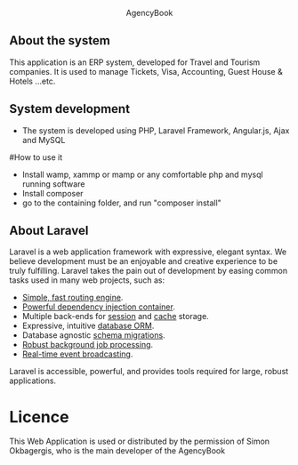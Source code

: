 
<p align="center">
AgencyBook 
</p>

## About the system
This application is an ERP system, developed for Travel and Tourism companies.
It is used to manage Tickets, Visa, Accounting, Guest House & Hotels ...etc.
 
 
 ## System development
 - The system is developed using PHP, Laravel Framework, Angular.js, Ajax and MySQL
 
 
#How to use it
- Install wamp, xammp or mamp or any comfortable php and mysql running software
- Install composer
- go to the containing folder, and run "composer install"
 

## About Laravel

Laravel is a web application framework with expressive, elegant syntax. We believe development must be an enjoyable and creative experience to be truly fulfilling. Laravel takes the pain out of development by easing common tasks used in many web projects, such as:

- [Simple, fast routing engine](https://laravel.com/docs/routing).
- [Powerful dependency injection container](https://laravel.com/docs/container).
- Multiple back-ends for [session](https://laravel.com/docs/session) and [cache](https://laravel.com/docs/cache) storage.
- Expressive, intuitive [database ORM](https://laravel.com/docs/eloquent).
- Database agnostic [schema migrations](https://laravel.com/docs/migrations).
- [Robust background job processing](https://laravel.com/docs/queues).
- [Real-time event broadcasting](https://laravel.com/docs/broadcasting).

Laravel is accessible, powerful, and provides tools required for large, robust applications.

# Licence
This Web Application is used or distributed by the permission of Simon Okbagergis, who is the main developer of the AgencyBook

 
 
